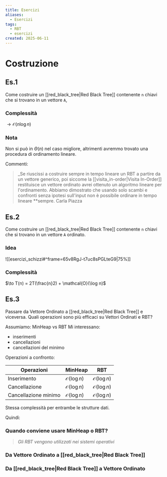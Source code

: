 ```yaml
---
title: Esercizi
aliases:
  - Esercizi
tags:
  - RBT
  - esercizi
created: 2025-06-11
---
```


# Costruzione

## Es.1
Come costruire un [[red_black_tree|Red Black Tree]] contenente `n` chiavi che si trovano in un vettore `A`,

### Complessità
 $\to\mathcal{O}(n\log n)$ 

### Nota
Non si può in $\Theta(n)$ nel caso migliore, altrimenti avremmo trovato una procedura di ordinamento lineare.

Commenti:
 >_Se riuscissi a costruire sempre in tempo lineare un RBT a partire da un vettore generico, poi siccome la [[visita_in-order|Visita In-Order]] restituisce un vettore ordinato avrei ottenuto un algoritmo lineare per l'ordinamento. Abbiamo dimostrato che usando solo scambi e confronti senza ipotesi sull'input non è possibile ordinare in tempo lineare **sempre.
> Carla Piazza

## Es.2
Come costruire un [[red_black_tree|Red Black Tree]] contenente `n` chiavi che si trovano in un vettore `A` ordinato.
### Idea
![[esercizi_schizzi#^frame=65v8RgJ-t7uc8sPGLteG9|75%]]
### Complessità
$\to T(n) = 2T(\frac{n}2) + \mathcal{O}(\log n)$


## Es.3

Passare da Vettore Ordinato a [[red_black_tree|Red Black Tree]] e viceversa.
Quali operazioni sono più efficaci su Vettori Ordinati e RBT?

Assumiamo:
MinHeap vs RBT
Mi interessano:
- inserimenti
- cancellazioni
- cancellazioni del minimo

Operazioni a confronto:

| Operazioni           | MinHeap               | RBT                   |
| -------------------- | --------------------- | --------------------- |
| Inserimento          | $\mathcal{O}(\log n)$ | $\mathcal{O}(\log n)$ |
| Cancellazione        | $\mathcal{O}(\log n)$ | $\mathcal{O}(\log n)$ |
| Cancellazione minimo | $\mathcal{O}(\log n)$ | $\mathcal{O}(\log n)$ |
Stessa complessità per entrambe le strutture dati.

Quindi:
### Quando conviene usare MinHeap o RBT?
> _Gli RBT vengono utilizzati nei sistemi operativi_
> 

### Da Vettore Ordinato a [[red_black_tree|Red Black Tree]]


### Da [[red_black_tree|Red Black Tree]] a Vettore Ordinato
